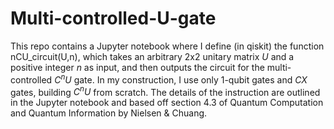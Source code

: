 # Multi-controlled-U-gate
This repo contains a Jupyter notebook where I define (in qiskit) the function nCU_circuit(U,n), which takes an arbitrary 2x2 unitary matrix $U$ and a positive integer $n$ as input, and then outputs the circuit for the multi-controlled $C^nU$ gate. In my construction, I use only 1-qubit gates and $CX$ gates, building $C^nU$ from scratch. The details of the instruction are outlined in the Jupyter notebook and based off section 4.3 of Quantum Computation and Quantum Information by Nielsen & Chuang. 
